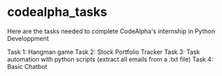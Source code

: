 # codealpha_tasks
Here are the tasks needed to complete CodeAlpha's internship in Python Developpment

Task 1: Hangman game
Task 2: Stock Portfolio Tracker
Task 3: Task automation with python scripts (extract all emails from a .txt file)
Task 4: Basic Chatbot
